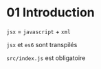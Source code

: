 # 01 Introduction

`jsx` = `javascript` + `xml`

`jsx` et `es6` sont transpilés

`src/index.js` est obligatoire

